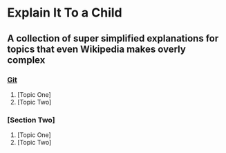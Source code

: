 # Explain It To a Child
## A collection of super simplified explanations for topics that even Wikipedia makes overly complex

### [Git](https://github.com/ilanfriedman/Explain-It-To-a-Child/wiki/Git)
1. [Topic One]
2. [Topic Two]

### [Section Two]
1. [Topic One]
2. [Topic Two]
